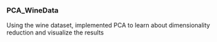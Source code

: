 ### PCA_WineData

Using the wine dataset, implemented PCA to learn about dimensionality reduction and visualize the results
